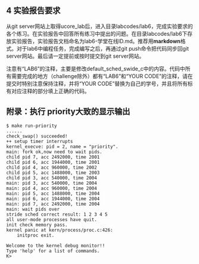 
## 4 实验报告要求 

从git server网站上取得ucore_lab后，进入目录labcodes/lab6，完成实验要求的各个练习。在实验报告中回答所有练习中提出的问题。在目录labcodes/lab6下存放实验报告，实验报告文档命名为lab6-学堂在线ID.md。推荐用**markdown**格式。对于lab6中编程任务，完成编写之后，再通过git  push命令把代码同步回git server网站。最后请一定提前或按时提交到git server网站。

注意有“LAB6”的注释，主要是修改default\_sched\_swide\_c中的内容。代码中所有需要完成的地方（challenge除外）都有“LAB6”和“YOUR CODE”的注释，请在提交时特别注意保持注释，并将“YOUR CODE”替换为自己的学号，并且将所有标有对应注释的部分填上正确的代码。

## 附录：执行 priority大致的显示输出 

```
$ make run-priority
......
check_swap() succeeded!
++ setup timer interrupts
kernel_execve: pid = 2, name = "priority".
main: fork ok,now need to wait pids.
child pid 7, acc 2492000, time 2001
child pid 6, acc 1944000, time 2001
child pid 4, acc 960000, time 2002
child pid 5, acc 1488000, time 2003
child pid 3, acc 540000, time 2004
main: pid 3, acc 540000, time 2004
main: pid 4, acc 960000, time 2004
main: pid 5, acc 1488000, time 2004
main: pid 6, acc 1944000, time 2004
main: pid 7, acc 2492000, time 2004
main: wait pids over
stride sched correct result: 1 2 3 4 5
all user-mode processes have quit.
init check memory pass.
kernel panic at kern/process/proc.c:426:
    initproc exit.

Welcome to the kernel debug monitor!!
Type 'help' for a list of commands.
K> 
```
